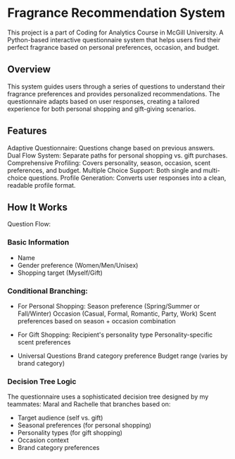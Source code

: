# Fragrance Recommendation System
This project is a part of Coding for Analytics Course in McGill University.
A Python-based interactive questionnaire system that helps users find their perfect fragrance based on personal preferences, occasion, and budget.

## Overview
This system guides users through a series of questions to understand their fragrance preferences and provides personalized recommendations. 
The questionnaire adapts based on user responses, creating a tailored experience for both personal shopping and gift-giving scenarios.

## Features
Adaptive Questionnaire: Questions change based on previous answers.
Dual Flow System: Separate paths for personal shopping vs. gift purchases.
Comprehensive Profiling: Covers personality, season, occasion, scent preferences, and budget.
Multiple Choice Support: Both single and multi-choice questions.
Profile Generation: Converts user responses into a clean, readable profile format.

## How It Works
Question Flow:

### Basic Information
* Name
* Gender preference (Women/Men/Unisex)
* Shopping target (Myself/Gift)

### Conditional Branching:
* For Personal Shopping:
  Season preference (Spring/Summer or Fall/Winter)
  Occasion (Casual, Formal, Romantic, Party, Work)
  Scent preferences based on season + occasion combination

* For Gift Shopping:
  Recipient's personality type
  Personality-specific scent preferences

* Universal Questions
  Brand category preference
  Budget range (varies by brand category)

### Decision Tree Logic
The questionnaire uses a sophisticated decision tree designed by my teammates: Maral and Rachelle that branches based on:
* Target audience (self vs. gift)
* Seasonal preferences (for personal shopping)
* Personality types (for gift shopping)
* Occasion context
* Brand category preferences

